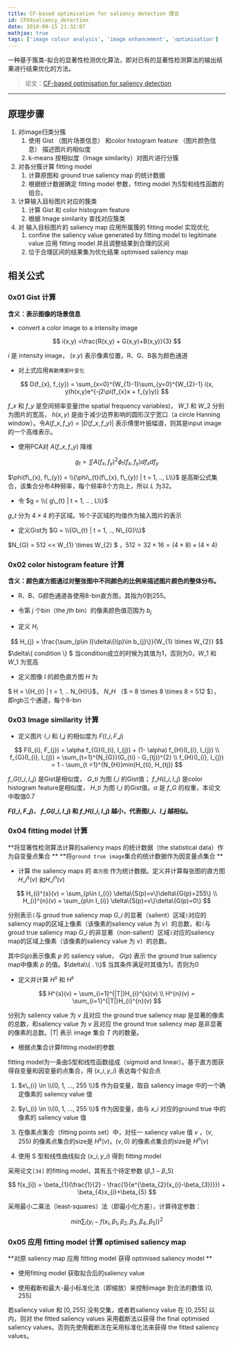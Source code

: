 ```yaml
---
title: CF-based optimisation for saliency detection 理论
id: CFO4saliency_detection
date: 2018-09-15 21:32:07
mathjax: true
tags: ['image colour analysis', 'image enhancement', 'optimisation']
---
```

一种基于簇类-拟合的显著性检测优化算法，即对已有的显著性检测算法的输出结果进行结果优化的方法。<!-- more -->

> 论文：[CF-based optimisation for saliency detection](https://ieeexplore.ieee.org/document/8361747/)

---



## 原理步骤

1. 对image归类分簇
   1. 使用 Gist （图片场景信息） 和color histogram feature （图片颜色信息） 描述图片的相似度
   2. k-means 按相似度（Image similarity）对图片进行分簇
2. 对各分簇计算 fitting model
   1. 计算原图和 ground true saliency map 的统计数据
   2. 根据统计数据确定 fitting model 参数，fitting model 为S型和线性函数的组合。
3. 计算输入目标图片对应的簇类
   1. 计算 Gist 和 color histogram feature
   2. 根据 Image similarity 查找对应簇类
4. 对 输入目标图片的 saliency map 应用所属簇的 fitting model 实现优化
   1. confine the saliency value generated by fitting model to legitimate value 应用 fitting model 并且调整结果到合理的区间
   2. 位于合理区间的结果集为优化结果 optimised saliency map

## 相关公式

### 0x01 Gist 计算

**含义：表示图像的场景信息**

* convert a color image to a intensity image 

$$
i(x,y) =\frac{R(x,y) + G(x,y)+B(x,y)}{3}
$$

$i$ 是 intensity image， $(x. y)$ 表示像素位置，R、G、B各为颜色通道

* 对上式应用`离散傅里叶变化`

$$
D(f_{x}, f_{y}) = \sum_{x=0}^{W_{1}-1}\sum_{y=0}^{W_{2}-1} i(x, y)h(x,y)e^{-j2\pi(f_{x}x + f_{y}y)}
$$

$f\_{x}$ 和 $f\_{y}$ 是空间频率变量(the spatial frequency variables)， $W\_{1}$ 和 $W\_{2}$ 分别为图片的宽高， $h(x,y)$ 是由于减少边界影响的圆形汉宁宽口（a circle Hanning window）。令$A(f\_{x}, f\_{y}) = |D(f\_{x}, f\_{y})|$ 表示傅里叶振幅谱，则其是input image 的一个高维表示。

* 使用PCA对 $A(f\_{x}, f\_{y})$ 降维

$$
g_{t} = \iint A(f_{x}, f_{y})^{2}\phi_{t}(f_{x}, f_{y})df_{x}df_{y}
$$

$\phi(f\_{x}, f\_{y}) = \\{\phi\_{t}(f\_{x}, f\_{y}) | t = 1, .., L\\}$ 是高斯公式集合，该集合分布4种频率，每个频率8个方向上，所以 $L$ 为32。

* 令 $g = \\{ g\_{t} | t = 1, .. , L\\}$

$g\_{t}$ 分为 $4 \times  4$ 的子区域。16个子区域的均值作为输入图片的表示

* 定义Gist为 $G = \\{G\_{t} | t = 1, .., N\_{G}\\}$

$N\_{G} = 512 << W\_{1} \times W\_{2} $ ，$512 = 32 \times 16 = (4 \times 8) \times (4 \times 4)$


### 0x02 color histogram feature 计算

**含义：颜色直方图通过对整张图中不同颜色的比例来描述图片颜色的整体分布。**

* R、B、G颜色通道各使用8-bin直方图，其指为0到255。

* 令第 $j$ 个bin（the $j$th bin）的像素颜色值范围为 $b_{j}$

* 定义 $H_{i}$

$$
H_{j} = \frac{\sum_{p\in I}\delta\{I(p)\in b_{j}\}}{W_{1} \times W_{2}}
$$
$\delta\\{ condition \\} $ 当condition成立的时候为其值为1，否则为0，$W\_{1}$ 和 $W\_{1}$ 为宽高

* 定义图像 $I$ 的颜色直方图 $H$ 为

$ H = \\{H\_{t} | t = 1, .. N\_{H}\\}$， $N\_{H}$ （$ = 8 \times 8 \times 8 = 512 $），即rgb三个通道，每个8-bin


### 0x03 Image similarity 计算

* 定义图片 $I\_{i}$ 和 $I\_{j}$ 的相似度为 $F(I\_{i}, F\_{j})$

$$
F(I_{i}, F_{j}) = \alpha f_{G}(I_{i}, I_{j}) + (1- \alpha) f_{H}(I_{i}, I_{j}) \\
f_{G}(I_{i}, I_{j}) = \sum_{t=1}^{N_{G}}(G_{ti} - G_{tj})^{2} \\
f_{H}(I_{i}, I_{j}) = 1 - \sum_{t =1}^{N_{H}}min(H_{ti}, H_{tj})
$$

$f\_{G}(I\_{i}, I\_{j})$ 是Gist是相似度， $G\_{ti}$ 为图 $I\_{i}$ 的Gist值； $f\_{H}(I\_{i}, I\_{j})$ 是color histogram feature是相似度， $H\_{ti}$ 为图 $I\_{i}$ 的Gist值。$\alpha$ 是 $f\_{G}$ 的权重，本论文中取值0.7

**$F(I\_{i}, F\_{j})$、  $f\_{G}(I\_{i}, I\_{j})$ 和 $f\_{H}(I\_{i}, I\_{j})$ 越小，代表图$I\_{i}$、$I\_{j}$ 越相似。**

### 0x04 fitting model 计算

**将显著性检测算法计算的saliency maps 的统计数据（the statistical data）作为自变量点集合 ** 
**将`ground true image`集合的统计数据作为因变量点集合 **

* 计算 the saliency maps 的 `直方图` 作为统计数据。定义并计算每张图的直方图 $H\_{i}^{s}(v)$ 和$H\_{i}^{n}(v)$

$$
H_{i}^{s}(v) = \sum_{p\in I_{i}} \delta\{S(p)=v\}\delta\{G(p)=255\} \\
      H_{i}^{n}(v) = \sum_{p\in I_{i}} \delta\{S(p)=v\}\delta\{G(p)=0\}
$$

分别表示`(`与 groud true saliency map $G\_{i}$ 的显著（salient）区域`)`对应的saliency map的区域上像素（该像素的saliency value 为 $v$）的总数，和`(`与 groud true saliency map $G\_{i}$ 的非显著（non-salient）区域`)`对应的saliency map的区域上像素（该像素的saliency value 为 $v$）的总数。

其中$S(p)$表示像素 $p$ 的 saliency value， $G(p)$ 表示 the ground  true saliency map中像素 $p$ 的值。$\delta\\{ . \\}$ 当其条件满足时其值为1，否则为0

* 定义并计算 $H^{s}$ 和 $H^{s}$ 

$$
H^{s}(v) = \sum_{i=1}^{|T|}H_{i}^{s}(v) \\
H^{n}(v) = \sum_{i=1}^{|T|}H_{i}^{n}(v)
$$

分别为 saliency value 为 $v$ 且对应 the ground true saliency map 是显著的像素的总数，和saliency value 为 $v$ 且对应 the ground true saliency map 是非显著的像素的总数。$|T|$ 表示 image 集合 $T$ 内的数量。


* 根据点集合计算fitting model的参数

fitting model为一条由S型和线性函数组成（sigmoid and linear）。基于直方图获得自变量和因变量的点集合，用 $(x\_{i}, y\_{i})$ 表达每个拟合点

   1. $x\_{i} \in \\{0, 1, ..., 255 \\}$ 作为自变量，取自 saliency image 中的一个确定像素的 saliency value 值

   2. $y\_{i} \in \\{0, 1, ..., 255 \\}$ 作为因变量，由与 $x\_{i}$ 对应的ground true 中的像素的 saliency value 值

   3. 在像素点集合（fitting points set）中，对任一 saliency value 值  $v$ ，$(v, 255)$ 的像素点集合的size是 $H^{s}(v)$，$(v, 0)$ 的像素点集合的size是 $H^{n}(v)$ 

   4. 使用 S 型和线性曲线拟合 $(x\_{i}, y\_{i})$ 得到 fitting model

采用论文`[34]` 的fitting model，其有五个待定参数 $(\beta\_{1} - \beta\_{5})$

$$
f(x_[i]) = \beta_{1}(\frac{1}{2} - \frac{1}{e^{\beta_{2}(x_{i}-\beta_{3})}}) + \beta_{4}x_{i}+\beta_{5}
$$

采用最小二乘法（least-squares）法（即最小化方差），计算待定参数：

$$
min \sum_{i}(y_{i} - f(x_{i},\beta_{1},\beta_{2},\beta_{3},\beta_{4},\beta_{5}))^{2}
$$


### 0x05 应用 fitting model 计算 optimised saliency map

**对原 saliency map 应用 fitting model 获得 optimised saliency model **

* 使用fitting model 获取拟合后的saliency value

* 使用截断和最大-最小标准化法（即缩放）来控制image 到合法的数值 $[0, 255]$ 

若saliency value 和 $[0, 255]$ 没有交集，或者若saliency value 在 $[0, 255]$ 以内，则对  the fitted saliency values 采用截断法以获得  the final optimised saliency values。否则先使用截断法在采用标准化法来获得 the fitted saliency values。